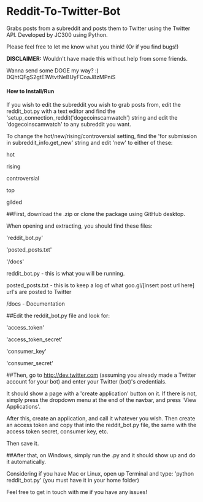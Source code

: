 Reddit-To-Twitter-Bot
=====================

Grabs posts from a subreddit and posts them to Twitter using the Twitter API.
Developed by JC300 using Python.


Please feel free to let me know what you think!  (Or if you find
bugs!)

**DISCLAIMER:** Wouldn't have made this without help from some friends.

Wanna send some DOGE my way? :)  DQhtQFgS2gtE1WtvtNeBUyFCoaJ8zMPniS

#### How to Install/Run

If you wish to edit the subreddit you wish to grab posts from, edit the reddit_bot.py with a text editor and find the 'setup_connection_reddit('dogecoinscamwatch') string and edit the 'dogecoinscamwatch' to any subreddit you want.

To change the hot/new/rising/controversial setting, find the 'for submission in subreddit_info.get_new' string and edit 'new' to either of these:

hot

rising

controversial

top

gilded

##First, download the .zip or clone the package using GitHub desktop.

When opening and extracting, you should find these files:

'reddit_bot.py'

'posted_posts.txt'

'/docs'



reddit_bot.py - this is what you will be running.

posted_posts.txt - this is to keep a log of what goo.gl/[insert post url here] url's are posted to Twitter

/docs - Documentation


##Edit the reddit_bot.py file and look for:

'access_token'

'access_token_secret'

'consumer_key'

'consumer_secret'


##Then, go to http://dev.twitter.com (assuming you already made a Twitter account for your bot) and enter your Twitter (bot)'s credentials. 

It should show a page with a 'create application' button on it. If there is not, simply press the dropdown menu at the end of the navbar, and press 'View Applications'.

After this, create an application, and call it whatever you wish. Then create an access token and copy that into the reddit_bot.py file, the same with the access token secret, consumer key, etc.

Then save it.


##After that, on Windows, simply run the .py and it should show up and do it automatically.

Considering if you have Mac or Linux, open up Terminal and type:
'python reddit_bot.py' (you must have it in your home folder)

Feel free to get in touch with me if you have any issues!

